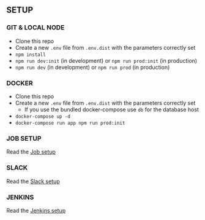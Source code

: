 ## SETUP

### GIT & LOCAL NODE

- Clone this repo
- Create a new `.env` file from `.env.dist` with the parameters correctly set
- `npm install`
- `npm run dev:init` (in development) or `npm run prod:init` (in production)
- `npm run dev` (in development) or `npm run prod` (in production)

### DOCKER

- Clone this repo
- Create a new `.env` file from `.env.dist` with the parameters correctly set
  - If you use the bundled docker-compose use `db` for the database host
- `docker-compose up -d`
- `docker-compose run app npm run prod:init`


### JOB SETUP

Read the [Job setup](job.md)

### SLACK

Read the [Slack setup](slack.md)

### JENKINS

Read the [Jenkins setup](jenkins.md)
